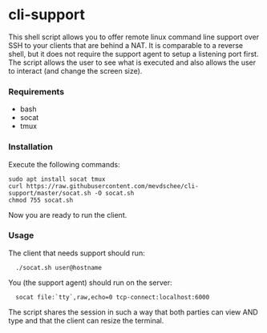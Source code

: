 # cli-support

This shell script allows you to offer remote linux command line support over SSH to your clients that are behind a NAT. 
It is comparable to a reverse shell, but it does not require the support agent to setup a listening port first.
The script allows the user to see what is executed and also allows the user to interact (and change the screen size).

### Requirements

- bash
- socat
- tmux

### Installation

Execute the following commands:

    sudo apt install socat tmux
    curl https://raw.githubusercontent.com/mevdschee/cli-support/master/socat.sh -O socat.sh
    chmod 755 socat.sh
    
Now you are ready to run the client.

### Usage

The client that needs support should run:

      ./socat.sh user@hostname

You (the support agent) should run on the server:

      socat file:`tty`,raw,echo=0 tcp-connect:localhost:6000

The script shares the session in such a way that both parties can view AND type and that the client can resize the terminal.
